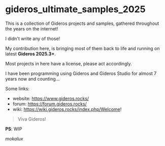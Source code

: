 # gideros_ultimate_samples_2025

This is a collection of Gideros projects and samples, gathered throughout the years on the internet!

I didn't write any of those!

My contribution here, is bringing most of them back to life and running on latest **Gideros 2025.3+**.


Most projects in here have a license, please act accordingly.


I have been programming using Gideros and Gideros Studio for almost 7 years now and counting...

Some links:
- website: https://www.gideros.rocks/
- forum: https://forum.gideros.rocks/
- wiki: https://wiki.gideros.rocks/index.php/Welcome!


>Viva Gideros!

**PS**: WIP

*mokalux*
